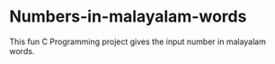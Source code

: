 # Numbers-in-malayalam-words
This fun C Programming project gives the input number in malayalam words.
